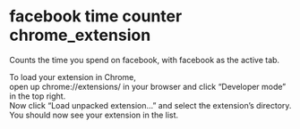 # facebook time counter chrome_extension

Counts the time you spend on facebook, with facebook as the active tab. 

To load your extension in Chrome,  
open up chrome://extensions/ in your browser and click “Developer mode” in the top right.  
Now click “Load unpacked extension…” and select the extension’s directory. You should now see your extension in the list.
